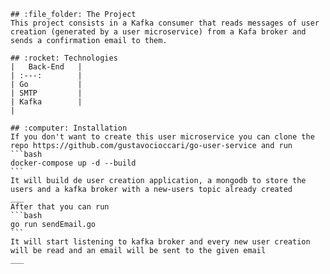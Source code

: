     ## :file_folder: The Project
    This project consists in a Kafka consumer that reads messages of user creation (generated by a user microservice) from a Kafa broker and sends a confirmation email to them.

    ## :rocket: Technologies
    |   Back-End   |
    | :---:        |
    | Go           |
    | SMTP         |
    | Kafka        |                                                           |

    ## :computer: Installation
    If you don't want to create this user microservice you can clone the repo https://github.com/gustavocioccari/go-user-service and run
    ```bash
    docker-compose up -d --build
    ```
    It will build de user creation application, a mongodb to store the users and a kafka broker with a new-users topic already created
    ___
    After that you can run
    ```bash
    go run sendEmail.go
    ```
    It will start listening to kafka broker and every new user creation will be read and an email will be sent to the given email
    ___